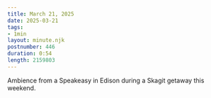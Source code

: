 ```yaml
---
title: March 21, 2025
date: 2025-03-21
tags:
- 1min
layout: minute.njk
postnumber: 446
duration: 0:54
length: 2159803
---
```

Ambience from a Speakeasy in Edison during a Skagit getaway this weekend. 